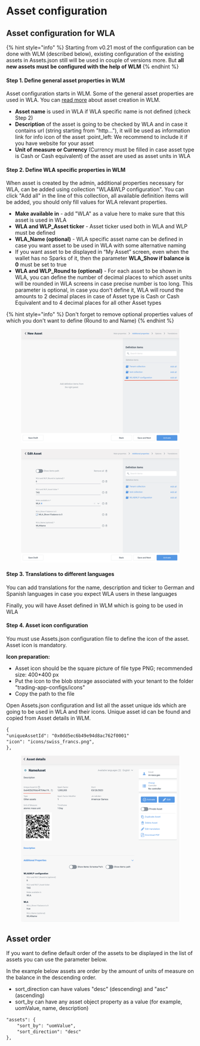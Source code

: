 # Asset configuration

## Asset configuration for WLA

{% hint style="info" %}
Starting from v0.21 most of the configuration can be done with WLM (described below), existing configuration of the existing assets in Assets.json still will be used in couple of versions more. But **all new assets must be configured with the help of WLM**
{% endhint %}

#### **Step 1. Define general asset properties in WLM**

Asset configuration starts in WLM. Some of the general asset properties are used in WLA. You can [read more](https://teos-docs.coreledger.net/v/white-label-management-tool/user-guide/create-asset) about asset creation in WLM.

* **Asset name** is used in WLA if WLA specific name is not defined (check Step 2)
* **Description** of the asset is going to be checked by WLA and in case it contains url (string starting from "http..."), it will be used as information link for info icon of the asset :point\_left: We recommend to include it if you have website for your asset
* **Unit of measure or Currency** (Currency must be filled in case asset type is Cash or Cash equivalent) of the asset are used as asset units in WLA

#### **Step 2. Define WLA specific properties in WLM**

When asset is created by the admin, additional properties necessary for WLA, can be added using collection "WLA\&WLP configuration". You can click "Add all" in the line of this collection, all available definition items will be added, you should only fill values for WLA relevant properties.

* **Make available in** - add "WLA" as a value here to make sure that this asset is used in WLA
* **WLA and WLP\_Asset ticker** - Asset ticker used both in WLA and WLP must be defined
* **WLA\_Name (optional)** - WLA specific asset name can be defined in case you want asset to be used in WLA with some alternative naming&#x20;
* If you want asset to be displayed in “My Asset” screen, even when the wallet has no Sparks of it, then the parameter **WLA\_Show if balance is 0** must be set to true
* **WLA and WLP\_Round to (optional)** - For each asset to be shown in WLA, you can define the number of decimal places to which asset units will be rounded in WLA screens in case precise number is too long. This parameter is optional, in case you don't define it, WLA will round the amounts to 2 decimal places in case of Asset type is Cash or Cash Equivalent and to 4 decimal places for all other Asset types

{% hint style="info" %}
Don't forget to remove optional properties values of which you don't want to define (Round to and Name)
{% endhint %}

<div>

<figure><img src="../../.gitbook/assets/Screenshot 2023-03-28 at 12.08.55.png" alt=""><figcaption></figcaption></figure>

 

<figure><img src="../../.gitbook/assets/Screenshot 2023-03-28 at 12.50.46.png" alt=""><figcaption></figcaption></figure>

</div>

#### Step 3. Translations to different languages

You can add translations for the name, description and ticker to German and Spanish languages in case you expect WLA users in these languages

Finally, you will have Asset defined in WLM which is going to be used in WLA

#### Step 4. Asset icon configuration

You must use Assets.json configuration file to define the icon of the asset. Asset icon is mandatory.

**Icon preparation:**

* Asset icon should be the square picture of file type PNG; recommended size: 400\*400 px
* Put the icon to the blob storage associated with your tenant to the folder "trading-app-configs/icons"
* Copy the path to the file

Open Assets.json configuration and list all the asset unique ids which are going to be used in WLA and their icons. Unique asset id can be found and copied from Asset details in WLM.

```
{
"uniqueAssetId": "0x0dd5ec6b49e94d8ac762f0001"
"icon": "icons/swiss_francs.png",
},
```

<figure><img src="../../.gitbook/assets/Screenshot 2023-03-28 at 12.54.25.png" alt=""><figcaption></figcaption></figure>

## ​Asset order

If you want to define default order of the assets to be displayed in the list of assets you can use the parameter below.

In the example below assets are order by the amount of units of measure on the balance in the descending order.&#x20;

* sort\_direction can have values "desc" (descending) and "asc" (ascending)
* sort\_by can have any asset object property as a value (for example, uomValue, name, description)

```
"assets": {
	"sort_by": "uomValue",
	"sort_direction": "desc"
},
```
